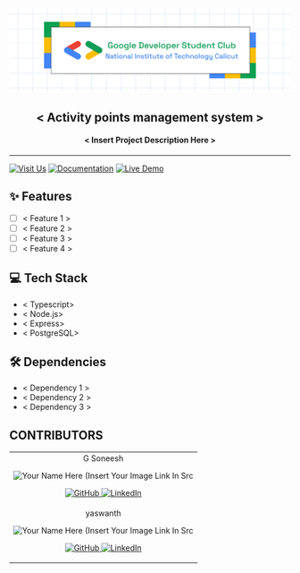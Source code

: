 <p align="center">
<a href="https://gdscnitc.in">
	<img width="800" src="./GDSCNITC.png" alt="GDSC NITC"/>
</a>
	<h2 align="center"> < Activity points management system > </h2>
	<h4 align="center"> < Insert Project Description Here > </h4>
</p>

---

[![Visit Us](https://img.shields.io/badge/Our%20Instagram-purple)](https://www.instagram.com/gdsc_nitc/)
[![Documentation](https://img.shields.io/badge/Documentation-Read%20Docs-green?style=flat-square)](INSERT_LINK_FOR_DOCS_HERE)
[![Live Demo](https://img.shields.io/badge/Live%20Demo-View%20Here-orange?style=flat-square)](INSERT_UI_LINK_HERE)


## ✨ Features
- [ ]  < Feature 1 >
- [ ]  < Feature 2 >
- [ ]  < Feature 3 >
- [ ]  < Feature 4 >

## 💻 Tech Stack 

- < Typescript>
- < Node.js>
- < Express>
- < PostgreSQL>

## 🛠 Dependencies
- < Dependency 1 >
- < Dependency 2 >
- < Dependency 3 >

## CONTRIBUTORS

<table>
	<tr align="center">
		<td>
		G Soneesh
		<p align="center">
			<img src = "https://yt3.googleusercontent.com/ytc/AIdro_mQRyioMUO4VBrlP-jILdsU6_wMf1KSU9syWtUN4hmK1hg=s900-c-k-c0x00ffffff-no-rj" width="150" height="150" alt="Your Name Here (Insert Your Image Link In Src">
		</p>
        <p align="center">
            <a href = "https://github.com/gs-725">
                <img src = "http://www.iconninja.com/files/241/825/211/round-collaboration-social-github-code-circle-network-icon.svg" width="36" height = "36" alt="GitHub"/>
            </a>
            <a href = "https://www.linkedin.com/in/soneesh-gannamaneni-350625330/">
                <img src = "http://www.iconninja.com/files/863/607/751/network-linkedin-social-connection-circular-circle-media-icon.svg" width="36" height="36" alt="LinkedIn"/>
            </a>
        </p>
		</td>
	</tr>
    <tr align="center">
		<td>
		yaswanth
		<p align="center">
			<img src = "https://yt3.googleusercontent.com/ytc/AIdro_mQRyioMUO4VBrlP-jILdsU6_wMf1KSU9syWtUN4hmK1hg=s900-c-k-c0x00ffffff-no-rj" width="150" height="150" alt="Your Name Here (Insert Your Image Link In Src">
		</p>
        <p align="center">
            <a href = "https://github.com/yaswanth230755">
                <img src = "http://www.iconninja.com/files/241/825/211/round-collaboration-social-github-code-circle-network-icon.svg" width="36" height = "36" alt="GitHub"/>
            </a>
            <a href = "https://www.linkedin.com/in/person1">
                <img src = "http://www.iconninja.com/files/863/607/751/network-linkedin-social-connection-circular-circle-media-icon.svg" width="36" height="36" alt="LinkedIn"/>
            </a>
        </p>
		</td>
	</tr>
    
</table>
